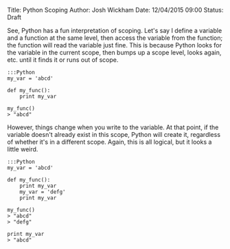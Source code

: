 Title: Python Scoping
Author: Josh Wickham
Date: 12/04/2015 09:00
Status: Draft


See, Python has a fun interpretation of scoping. Let's say I define a variable and a function at the same level, then
access the variable from the function; the function will read the variable just fine. This is because Python looks for
the variable in the current scope, then bumps up a scope level, looks again, etc. until it finds it or runs out of scope.

    :::Python
    my_var = 'abcd'
    
    def my_func():
        print my_var
        
    my_func()
    > "abcd"
    
However, things change when you write to the variable. At that point, if the variable doesn't already exist in this
scope, Python will create it, regardless of whether it's in a different scope. Again, this is all logical, but it looks
a little weird.

    :::Python
    my_var = 'abcd'
    
    def my_func():
        print my_var
        my_var = 'defg'
        print my_var
    
    my_func()
    > "abcd"
    > "defg"
    
    print my_var
    > "abcd"